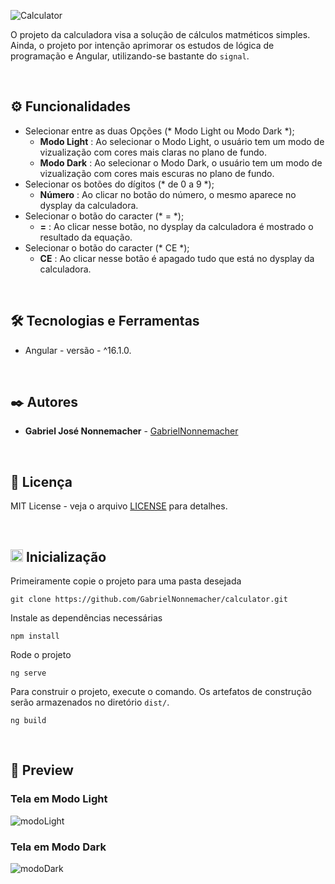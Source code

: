 ![Calculator](https://github.com/GabrielNonnemacher/calculator/assets/87139289/4fea36f0-ae86-4de1-8785-aaec35f1ea57)

O projeto da calculadora visa a solução de cálculos matméticos simples. Ainda, o projeto por intenção aprimorar os estudos de lógica de programação e Angular, utilizando-se bastante do `signal`.

<br/>

## ⚙️ Funcionalidades

* Selecionar entre as duas Opções (* Modo Light ou Modo Dark *); 
  * **Modo Light** : Ao selecionar o Modo Light, o usuário tem um modo de vizualização com cores mais claras no plano de fundo.
  * **Modo Dark** : Ao selecionar o Modo Dark, o usuário tem um modo de vizualização com cores mais escuras no plano de fundo.
* Selecionar os botões do dígitos (* de 0 a 9 *); 
  * **Número** : Ao clicar no botão do número, o mesmo aparece no dysplay da calculadora.
* Selecionar o botão do caracter (* = *); 
  * **=** : Ao clicar nesse botão, no dysplay da calculadora é mostrado o resultado da equação.
* Selecionar o botão do caracter (* CE *); 
  * **CE** : Ao clicar nesse botão é apagado tudo que está no dysplay da calculadora.

<br/>

## 🛠️ Tecnologias e Ferramentas

* Angular - versão - ^16.1.0.
  
<br/>

## ✒️ Autores

* **Gabriel José Nonnemacher** - [GabrielNonnemacher](https://github.com/GabrielNonnemacher)

<br/>

## 📄 Licença

MIT License - veja o arquivo [LICENSE](https://github.com/GabrielNonnemacher/calculator/blob/master/LICENSE) para detalhes.

<br/>

## <img height="20px" src="https://cdn-icons-png.flaticon.com/512/352/352163.png"> Inicialização

Primeiramente copie o projeto para uma pasta desejada
```
git clone https://github.com/GabrielNonnemacher/calculator.git
```
Instale as dependências necessárias
```
npm install
```
Rode o projeto
```
ng serve
```
Para construir o projeto, execute o comando. Os artefatos de construção serão armazenados no diretório `dist/`.
```
ng build
```

<br/>

## 👀 Preview
### Tela em Modo Light
![modoLight](https://github.com/GabrielNonnemacher/calculator/assets/87139289/62c56f99-d1de-4d86-ab8e-e6231d7cbad2)

### Tela em Modo Dark
![modoDark](https://github.com/GabrielNonnemacher/calculator/assets/87139289/78d85d84-a259-45e9-b925-b46ea72800ba)
